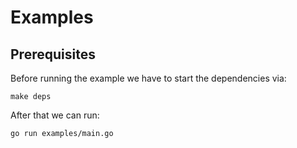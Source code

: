 # Examples

## Prerequisites

Before running the example we have to start the dependencies via:

    make deps

After that we can run:

    go run examples/main.go
